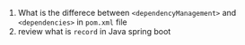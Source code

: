 1. What is the differece between `<dependencyManagement>` and `<dependencies>` in `pom.xml` file
2. review what is `record` in Java spring boot
